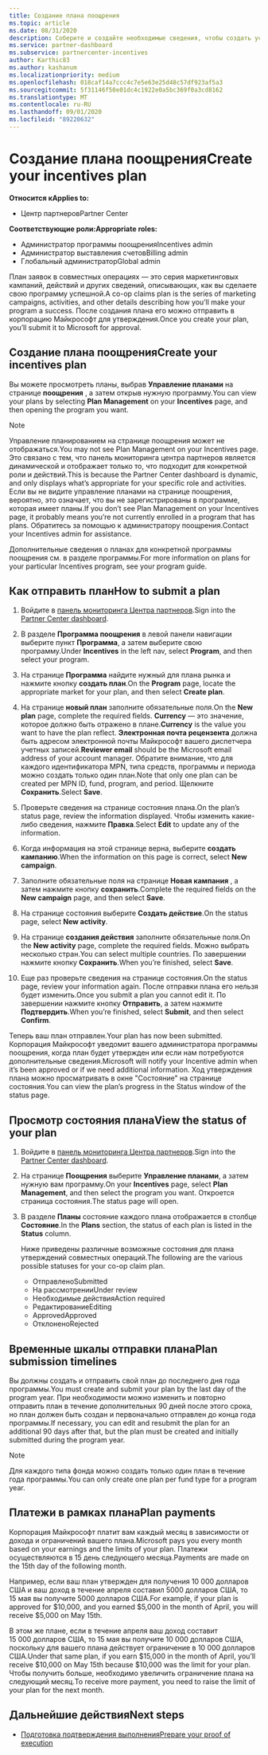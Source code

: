 ```yaml
---
title: Создание плана поощрения
ms.topic: article
ms.date: 08/31/2020
description: Соберите и создайте необходимые сведения, чтобы создать успешный маркетинговый план для программы поощрения.
ms.service: partner-dashboard
ms.subservice: partnercenter-incentives
author: Karthic83
ms.author: kashanum
ms.localizationpriority: medium
ms.openlocfilehash: 018caf14a7ccc4c7e5e63e25d48c57df923af5a3
ms.sourcegitcommit: 5f31146f50e01dc4c1922e0a5bc369f0a3cd8162
ms.translationtype: MT
ms.contentlocale: ru-RU
ms.lasthandoff: 09/01/2020
ms.locfileid: "89220632"
---
```

# <a name="create-your-incentives-plan"></a><span data-ttu-id="02711-103">Создание плана поощрения</span><span class="sxs-lookup"><span data-stu-id="02711-103">Create your incentives plan</span></span>

<span data-ttu-id="02711-104">**Относится к**</span><span class="sxs-lookup"><span data-stu-id="02711-104">**Applies to:**</span></span>

- <span data-ttu-id="02711-105">Центр партнеров</span><span class="sxs-lookup"><span data-stu-id="02711-105">Partner Center</span></span>

<span data-ttu-id="02711-106">**Соответствующие роли:**</span><span class="sxs-lookup"><span data-stu-id="02711-106">**Appropriate roles:**</span></span>

- <span data-ttu-id="02711-107">Администратор программы поощрения</span><span class="sxs-lookup"><span data-stu-id="02711-107">Incentives admin</span></span>
- <span data-ttu-id="02711-108">Администратор выставления счетов</span><span class="sxs-lookup"><span data-stu-id="02711-108">Billing admin</span></span>
- <span data-ttu-id="02711-109">Глобальный администратор</span><span class="sxs-lookup"><span data-stu-id="02711-109">Global admin</span></span>

<span data-ttu-id="02711-110">План заявок в совместных операциях — это серия маркетинговых кампаний, действий и других сведений, описывающих, как вы сделаете свою программу успешной.</span><span class="sxs-lookup"><span data-stu-id="02711-110">A co-op claims plan is the series of marketing campaigns, activities, and other details describing how you’ll make your program a success.</span></span> <span data-ttu-id="02711-111">После создания плана его можно отправить в корпорацию Майкрософт для утверждения.</span><span class="sxs-lookup"><span data-stu-id="02711-111">Once you create your plan, you’ll submit it to Microsoft for approval.</span></span>

## <a name="create-your-incentives-plan"></a><span data-ttu-id="02711-112">Создание плана поощрения</span><span class="sxs-lookup"><span data-stu-id="02711-112">Create your incentives plan</span></span>

<span data-ttu-id="02711-113">Вы можете просмотреть планы, выбрав **Управление планами** на странице **поощрения** , а затем открыв нужную программу.</span><span class="sxs-lookup"><span data-stu-id="02711-113">You can view your plans by selecting **Plan Management** on your **Incentives** page, and then opening the program you want.</span></span>

>[!NOTE]
><span data-ttu-id="02711-114">Управление планированием на странице поощрения может не отображаться.</span><span class="sxs-lookup"><span data-stu-id="02711-114">You may not see Plan Management on your Incentives page.</span></span> <span data-ttu-id="02711-115">Это связано с тем, что панель мониторинга центра партнеров является динамической и отображает только то, что подходит для конкретной роли и действий.</span><span class="sxs-lookup"><span data-stu-id="02711-115">This is because the Partner Center dashboard is dynamic, and only displays what’s appropriate for your specific role and activities.</span></span> <span data-ttu-id="02711-116">Если вы не видите управление планами на странице поощрения, вероятно, это означает, что вы не зарегистрированы в программе, которая имеет планы.</span><span class="sxs-lookup"><span data-stu-id="02711-116">If you don’t see Plan Management on your Incentives page, it probably means you’re not currently enrolled in a program that has plans.</span></span> <span data-ttu-id="02711-117">Обратитесь за помощью к администратору поощрения.</span><span class="sxs-lookup"><span data-stu-id="02711-117">Contact your Incentives admin for assistance.</span></span>

<span data-ttu-id="02711-118">Дополнительные сведения о планах для конкретной программы поощрения см. в разделе программы.</span><span class="sxs-lookup"><span data-stu-id="02711-118">For more information on plans for your particular Incentives program, see your program guide.</span></span>

## <a name="how-to-submit-a-plan"></a><span data-ttu-id="02711-119">Как отправить план</span><span class="sxs-lookup"><span data-stu-id="02711-119">How to submit a plan</span></span>

1. <span data-ttu-id="02711-120">Войдите в [панель мониторинга Центра партнеров](https://partner.microsoft.com/dashboard/).</span><span class="sxs-lookup"><span data-stu-id="02711-120">Sign into the [Partner Center dashboard](https://partner.microsoft.com/dashboard/).</span></span>

2. <span data-ttu-id="02711-121">В разделе **Программа поощрения** в левой панели навигации выберите пункт **Программа**, а затем выберите свою программу.</span><span class="sxs-lookup"><span data-stu-id="02711-121">Under **Incentives** in the left nav, select **Program**, and then select your program.</span></span> 

3. <span data-ttu-id="02711-122">На странице **Программа** найдите нужный для плана рынка и нажмите кнопку **создать план**.</span><span class="sxs-lookup"><span data-stu-id="02711-122">On the **Program** page, locate the appropriate market for your plan, and then select **Create plan**.</span></span> 

4. <span data-ttu-id="02711-123">На странице **новый план** заполните обязательные поля.</span><span class="sxs-lookup"><span data-stu-id="02711-123">On the **New plan** page, complete the required fields.</span></span> <span data-ttu-id="02711-124">**Currency** — это значение, которое должно быть отражено в плане.</span><span class="sxs-lookup"><span data-stu-id="02711-124">**Currency** is the value you want to have the plan reflect.</span></span> <span data-ttu-id="02711-125">**Электронная почта рецензента** должна быть адресом электронной почты Майкрософт вашего диспетчера учетных записей.</span><span class="sxs-lookup"><span data-stu-id="02711-125">**Reviewer email** should be the Microsoft email address of your account manager.</span></span> <span data-ttu-id="02711-126">Обратите внимание, что для каждого идентификатора MPN, типа средств, программы и периода можно создать только один план.</span><span class="sxs-lookup"><span data-stu-id="02711-126">Note that only one plan can be created per MPN ID, fund, program, and period.</span></span> <span data-ttu-id="02711-127">Щелкните **Сохранить**.</span><span class="sxs-lookup"><span data-stu-id="02711-127">Select **Save**.</span></span>

5. <span data-ttu-id="02711-128">Проверьте сведения на странице состояния плана.</span><span class="sxs-lookup"><span data-stu-id="02711-128">On the plan’s status page, review the information displayed.</span></span> <span data-ttu-id="02711-129">Чтобы изменить какие-либо сведения, нажмите **Правка**.</span><span class="sxs-lookup"><span data-stu-id="02711-129">Select **Edit** to update any of the information.</span></span>

6. <span data-ttu-id="02711-130">Когда информация на этой странице верна, выберите **создать кампанию**.</span><span class="sxs-lookup"><span data-stu-id="02711-130">When the information on this page is correct, select **New campaign**.</span></span>

7. <span data-ttu-id="02711-131">Заполните обязательные поля на странице **Новая кампания** , а затем нажмите кнопку **сохранить**.</span><span class="sxs-lookup"><span data-stu-id="02711-131">Complete the required fields on the **New campaign** page, and then select **Save**.</span></span>

8. <span data-ttu-id="02711-132">На странице состояния выберите **Создать действие**.</span><span class="sxs-lookup"><span data-stu-id="02711-132">On the status page, select **New activity**.</span></span> 

9. <span data-ttu-id="02711-133">На странице **создания действия**  заполните обязательные поля.</span><span class="sxs-lookup"><span data-stu-id="02711-133">On the **New activity** page, complete the required fields.</span></span> <span data-ttu-id="02711-134">Можно выбрать несколько стран.</span><span class="sxs-lookup"><span data-stu-id="02711-134">You can select multiple countries.</span></span> <span data-ttu-id="02711-135">По завершении нажмите кнопку **Сохранить**.</span><span class="sxs-lookup"><span data-stu-id="02711-135">When you’re finished, select **Save**.</span></span> 

10. <span data-ttu-id="02711-136">Еще раз проверьте сведения на странице состояния.</span><span class="sxs-lookup"><span data-stu-id="02711-136">On the status page, review your information again.</span></span> <span data-ttu-id="02711-137">После отправки плана его нельзя будет изменить.</span><span class="sxs-lookup"><span data-stu-id="02711-137">Once you submit a plan you cannot edit it.</span></span> <span data-ttu-id="02711-138">По завершении нажмите кнопку **Отправить**, а затем нажмите **Подтвердить**.</span><span class="sxs-lookup"><span data-stu-id="02711-138">When you’re finished, select **Submit**, and then select **Confirm**.</span></span>

<span data-ttu-id="02711-139">Теперь ваш план отправлен.</span><span class="sxs-lookup"><span data-stu-id="02711-139">Your plan has now been submitted.</span></span> <span data-ttu-id="02711-140">Корпорация Майкрософт уведомит вашего администратора программы поощрения, когда план будет утвержден или если нам потребуются дополнительные сведения.</span><span class="sxs-lookup"><span data-stu-id="02711-140">Microsoft will notify your Incentive admin when it’s been approved or if we need additional information.</span></span> <span data-ttu-id="02711-141">Ход утверждения плана можно просматривать в окне "Состояние" на странице состояния.</span><span class="sxs-lookup"><span data-stu-id="02711-141">You can view the plan’s progress in the Status window of the status page.</span></span>

## <a name="view-the-status-of-your-plan"></a><span data-ttu-id="02711-142">Просмотр состояния плана</span><span class="sxs-lookup"><span data-stu-id="02711-142">View the status of your plan</span></span>

1. <span data-ttu-id="02711-143">Войдите в [панель мониторинга Центра партнеров](https://partner.microsoft.com/dashboard/).</span><span class="sxs-lookup"><span data-stu-id="02711-143">Sign into the [Partner Center dashboard](https://partner.microsoft.com/dashboard/).</span></span>

2. <span data-ttu-id="02711-144">На странице **Поощрения** выберите **Управление планами**, а затем нужную вам программу.</span><span class="sxs-lookup"><span data-stu-id="02711-144">On your **Incentives** page, select **Plan Management**, and then select the program you want.</span></span> <span data-ttu-id="02711-145">Откроется страница состояния.</span><span class="sxs-lookup"><span data-stu-id="02711-145">The status page will open.</span></span>

3. <span data-ttu-id="02711-146">В разделе **Планы** состояние каждого плана отображается в столбце **Состояние**.</span><span class="sxs-lookup"><span data-stu-id="02711-146">In the **Plans** section, the status of each plan is listed in the **Status** column.</span></span>

   <span data-ttu-id="02711-147">Ниже приведены различные возможные состояния для плана утверждений совместных операций.</span><span class="sxs-lookup"><span data-stu-id="02711-147">The following are the various possible statuses for your co-op claim plan.</span></span>

   - <span data-ttu-id="02711-148">Отправлено</span><span class="sxs-lookup"><span data-stu-id="02711-148">Submitted</span></span>
   - <span data-ttu-id="02711-149">На рассмотрении</span><span class="sxs-lookup"><span data-stu-id="02711-149">Under review</span></span>
   - <span data-ttu-id="02711-150">Необходимые действия</span><span class="sxs-lookup"><span data-stu-id="02711-150">Action required</span></span>
   - <span data-ttu-id="02711-151">Редактирование</span><span class="sxs-lookup"><span data-stu-id="02711-151">Editing</span></span>
   - <span data-ttu-id="02711-152">Approved</span><span class="sxs-lookup"><span data-stu-id="02711-152">Approved</span></span>
   - <span data-ttu-id="02711-153">Отклонено</span><span class="sxs-lookup"><span data-stu-id="02711-153">Rejected</span></span>

## <a name="plan-submission-timelines"></a><span data-ttu-id="02711-154">Временные шкалы отправки плана</span><span class="sxs-lookup"><span data-stu-id="02711-154">Plan submission timelines</span></span>

<span data-ttu-id="02711-155">Вы должны создать и отправить свой план до последнего дня года программы.</span><span class="sxs-lookup"><span data-stu-id="02711-155">You must create and submit your plan by the last day of the program year.</span></span> <span data-ttu-id="02711-156">При необходимости можно изменить и повторно отправить план в течение дополнительных 90 дней после этого срока, но план должен быть создан и первоначально отправлен до конца года программы.</span><span class="sxs-lookup"><span data-stu-id="02711-156">If necessary, you can edit and resubmit the plan for an additional 90 days after that, but the plan must be created and initially submitted during the program year.</span></span>

>[!NOTE]
> <span data-ttu-id="02711-157">Для каждого типа фонда можно создать только один план в течение года программы.</span><span class="sxs-lookup"><span data-stu-id="02711-157">You can only create one plan per fund type for a program year.</span></span>

## <a name="plan-payments"></a><span data-ttu-id="02711-158">Платежи в рамках плана</span><span class="sxs-lookup"><span data-stu-id="02711-158">Plan payments</span></span>

<span data-ttu-id="02711-159">Корпорация Майкрософт платит вам каждый месяц в зависимости от дохода и ограничений вашего плана.</span><span class="sxs-lookup"><span data-stu-id="02711-159">Microsoft pays you every month based on your earnings and the limits of your plan.</span></span> <span data-ttu-id="02711-160">Платежи осуществляются в 15 день следующего месяца.</span><span class="sxs-lookup"><span data-stu-id="02711-160">Payments are made on the 15th day of the following month.</span></span>

<span data-ttu-id="02711-161">Например, если ваш план утвержден для получения 10 000 долларов США и ваш доход в течение апреля составил 5000 долларов США, то 15 мая вы получите 5000 долларов США.</span><span class="sxs-lookup"><span data-stu-id="02711-161">For example, if your plan is approved for $10,000, and you earned $5,000 in the month of April, you will receive $5,000 on May 15th.</span></span>

<span data-ttu-id="02711-162">В этом же плане, если в течение апреля ваш доход составит 15 000 долларов США, то 15 мая вы получите 10 000 долларов США, поскольку для вашего плана действует ограничение в 10 000 долларов США.</span><span class="sxs-lookup"><span data-stu-id="02711-162">Under that same plan, if you earn $15,000 in the month of April, you’ll receive $10,000 on May 15th because $10,000 was the limit for your plan.</span></span> <span data-ttu-id="02711-163">Чтобы получить больше, необходимо увеличить ограничение плана на следующий месяц.</span><span class="sxs-lookup"><span data-stu-id="02711-163">To receive more payment, you need to raise the limit of your plan for the next month.</span></span>

## <a name="next-steps"></a><span data-ttu-id="02711-164">Дальнейшие действия</span><span class="sxs-lookup"><span data-stu-id="02711-164">Next steps</span></span>

- [<span data-ttu-id="02711-165">Подготовка подтверждения выполнения</span><span class="sxs-lookup"><span data-stu-id="02711-165">Prepare your proof of execution</span></span>](incentives-prepare-your-proof-of-execution.md)
